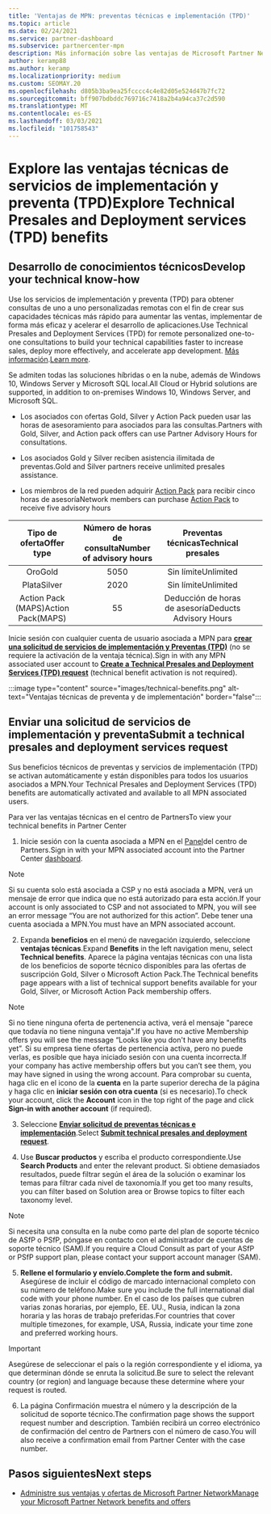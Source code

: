 ```yaml
---
title: 'Ventajas de MPN: preventas técnicas e implementación (TPD)'
ms.topic: article
ms.date: 02/24/2021
ms.service: partner-dashboard
ms.subservice: partnercenter-mpn
description: Más información sobre las ventajas de Microsoft Partner Network (MPN) para servicios técnicos de preventa y de implementación (TPD)
author: keramp88
ms.author: keramp
ms.localizationpriority: medium
ms.custom: SEOMAY.20
ms.openlocfilehash: d805b3ba9ea25fcccc4c4e82d05e524d47b7fc72
ms.sourcegitcommit: bff907bdbddc769716c7418a2b4a94ca37c2d590
ms.translationtype: MT
ms.contentlocale: es-ES
ms.lasthandoff: 03/03/2021
ms.locfileid: "101758543"
---
```

# <a name="explore-technical-presales-and-deployment-services-tpd-benefits"></a><span data-ttu-id="efad8-103">Explore las ventajas técnicas de servicios de implementación y preventa (TPD)</span><span class="sxs-lookup"><span data-stu-id="efad8-103">Explore Technical Presales and Deployment services (TPD) benefits</span></span>

## <a name="develop-your-technical-know-how"></a><span data-ttu-id="efad8-104">Desarrollo de conocimientos técnicos</span><span class="sxs-lookup"><span data-stu-id="efad8-104">Develop your technical know-how</span></span>

<span data-ttu-id="efad8-105">Use los servicios de implementación y preventa (TPD) para obtener consultas de uno a uno personalizadas remotas con el fin de crear sus capacidades técnicas más rápido para aumentar las ventas, implementar de forma más eficaz y acelerar el desarrollo de aplicaciones.</span><span class="sxs-lookup"><span data-stu-id="efad8-105">Use Technical Presales and Deployment Services (TPD) for remote personalized one-to-one consultations to build your technical capabilities faster to increase sales, deploy more effectively, and accelerate app development.</span></span> <span data-ttu-id="efad8-106">[Más información](https://aka.ms/TPD).</span><span class="sxs-lookup"><span data-stu-id="efad8-106">[Learn more](https://aka.ms/TPD).</span></span>

<span data-ttu-id="efad8-107">Se admiten todas las soluciones híbridas o en la nube, además de Windows 10, Windows Server y Microsoft SQL local.</span><span class="sxs-lookup"><span data-stu-id="efad8-107">All Cloud or Hybrid solutions are supported, in addition to on-premises Windows 10, Windows Server, and Microsoft SQL.</span></span> 

-   <span data-ttu-id="efad8-108">Los asociados con ofertas Gold, Silver y Action Pack pueden usar las horas de asesoramiento para asociados para las consultas.</span><span class="sxs-lookup"><span data-stu-id="efad8-108">Partners with Gold, Silver, and Action pack offers can use Partner Advisory Hours for consultations.</span></span> 

-   <span data-ttu-id="efad8-109">Los asociados Gold y Silver reciben asistencia ilimitada de preventas.</span><span class="sxs-lookup"><span data-stu-id="efad8-109">Gold and Silver partners receive unlimited presales assistance.</span></span> 

-   <span data-ttu-id="efad8-110">Los miembros de la red pueden adquirir [Action Pack](https://partner.microsoft.com/membership/action-pack) para recibir cinco horas de asesoría</span><span class="sxs-lookup"><span data-stu-id="efad8-110">Network members can  purchase [Action Pack](https://partner.microsoft.com/membership/action-pack) to receive five advisory hours</span></span>  


|     <span data-ttu-id="efad8-111">Tipo de oferta</span><span class="sxs-lookup"><span data-stu-id="efad8-111">Offer type</span></span>    | <span data-ttu-id="efad8-112">Número de horas de consulta</span><span class="sxs-lookup"><span data-stu-id="efad8-112">Number of advisory hours</span></span> |   <span data-ttu-id="efad8-113">Preventas técnicas</span><span class="sxs-lookup"><span data-stu-id="efad8-113">Technical presales</span></span>   |   |   |
|:-----------------:|:------------------------:|:----------------------:|:-:|:-:|
|        <span data-ttu-id="efad8-114">Oro</span><span class="sxs-lookup"><span data-stu-id="efad8-114">Gold</span></span>       |            <span data-ttu-id="efad8-115">50</span><span class="sxs-lookup"><span data-stu-id="efad8-115">50</span></span>            |        <span data-ttu-id="efad8-116">Sin límite</span><span class="sxs-lookup"><span data-stu-id="efad8-116">Unlimited</span></span>       |   |   |
|       <span data-ttu-id="efad8-117">Plata</span><span class="sxs-lookup"><span data-stu-id="efad8-117">Silver</span></span>      |            <span data-ttu-id="efad8-118">20</span><span class="sxs-lookup"><span data-stu-id="efad8-118">20</span></span>            |        <span data-ttu-id="efad8-119">Sin límite</span><span class="sxs-lookup"><span data-stu-id="efad8-119">Unlimited</span></span>       |   |   |
| <span data-ttu-id="efad8-120">Action Pack (MAPS)</span><span class="sxs-lookup"><span data-stu-id="efad8-120">Action Pack(MAPS)</span></span> |             <span data-ttu-id="efad8-121">5</span><span class="sxs-lookup"><span data-stu-id="efad8-121">5</span></span>            | <span data-ttu-id="efad8-122">Deducción de horas de asesoría</span><span class="sxs-lookup"><span data-stu-id="efad8-122">Deducts Advisory Hours</span></span> |   |   |

<span data-ttu-id="efad8-123">Inicie sesión con cualquier cuenta de usuario asociada a MPN para **[crear una solicitud de servicios de implementación y Preventas (TPD)](https://partner.microsoft.com/dashboard/mpn/membership/benefits/technical/createadvisoryhours-servicerequest)** (no se requiere la activación de la ventaja técnica).</span><span class="sxs-lookup"><span data-stu-id="efad8-123">Sign in with any MPN associated user account to **[Create a Technical Presales and Deployment Services (TPD) request](https://partner.microsoft.com/dashboard/mpn/membership/benefits/technical/createadvisoryhours-servicerequest)** (technical benefit activation is not required).</span></span>

  :::image type="content" source="images/technical-benefits.png" alt-text="Ventajas técnicas de preventa y de implementación" border="false":::

## <a name="submit-a-technical-presales-and-deployment-services-request"></a><span data-ttu-id="efad8-125">Enviar una solicitud de servicios de implementación y preventa</span><span class="sxs-lookup"><span data-stu-id="efad8-125">Submit a technical presales and deployment services request</span></span> 

<span data-ttu-id="efad8-126">Sus beneficios técnicos de preventas y servicios de implementación (TPD) se activan automáticamente y están disponibles para todos los usuarios asociados a MPN.</span><span class="sxs-lookup"><span data-stu-id="efad8-126">Your Technical Presales and Deployment Services (TPD) benefits are automatically activated and available to all MPN associated users.</span></span> 

<span data-ttu-id="efad8-127">Para ver las ventajas técnicas en el centro de Partners</span><span class="sxs-lookup"><span data-stu-id="efad8-127">To view your technical benefits in Partner Center</span></span>

1. <span data-ttu-id="efad8-128">Inicie sesión con la cuenta asociada a MPN en el [Panel](https://partner.microsoft.com/dashboard)del centro de Partners.</span><span class="sxs-lookup"><span data-stu-id="efad8-128">Sign in with your MPN associated account into the Partner Center [dashboard](https://partner.microsoft.com/dashboard).</span></span> 

>[!NOTE]
><span data-ttu-id="efad8-129">Si su cuenta solo está asociada a CSP y no está asociada a MPN, verá un mensaje de error que indica que no está autorizado para esta acción.</span><span class="sxs-lookup"><span data-stu-id="efad8-129">If your account is only associated to CSP and not associated to MPN, you will see an error message “You are not authorized for this action”.</span></span> <span data-ttu-id="efad8-130">Debe tener una cuenta asociada a MPN.</span><span class="sxs-lookup"><span data-stu-id="efad8-130">You must have an MPN associated account.</span></span>

2. <span data-ttu-id="efad8-131">Expanda **beneficios** en el menú de navegación izquierdo, seleccione **ventajas técnicas**.</span><span class="sxs-lookup"><span data-stu-id="efad8-131">Expand **Benefits** in the left navigation menu, select **Technical benefits**.</span></span> <span data-ttu-id="efad8-132">Aparece la página ventajas técnicas con una lista de los beneficios de soporte técnico disponibles para las ofertas de suscripción Gold, Silver o Microsoft Action Pack.</span><span class="sxs-lookup"><span data-stu-id="efad8-132">The Technical benefits page appears with a list of technical support benefits available for your Gold, Silver, or Microsoft Action Pack membership offers.</span></span> 

>[!NOTE]
><span data-ttu-id="efad8-133">Si no tiene ninguna oferta de pertenencia activa, verá el mensaje "parece que todavía no tiene ninguna ventaja".</span><span class="sxs-lookup"><span data-stu-id="efad8-133">If you have no active Membership offers you will see the message “Looks like you don't have any benefits yet”.</span></span> <span data-ttu-id="efad8-134">Si su empresa tiene ofertas de pertenencia activa, pero no puede verlas, es posible que haya iniciado sesión con una cuenta incorrecta.</span><span class="sxs-lookup"><span data-stu-id="efad8-134">If your company has active membership offers but you can’t see them, you may have signed in using the wrong account.</span></span> <span data-ttu-id="efad8-135">Para comprobar su cuenta, haga clic en el icono de la **cuenta** en la parte superior derecha de la página y haga clic en **iniciar sesión con otra cuenta** (si es necesario).</span><span class="sxs-lookup"><span data-stu-id="efad8-135">To check your account, click the **Account** icon in the top right of the page and click **Sign-in with another account** (if required).</span></span>

3. <span data-ttu-id="efad8-136">Seleccione **[Enviar solicitud de preventas técnicas e implementación](https://partner.microsoft.com/dashboard/mpn/membership/benefits/technical/createadvisoryhours-servicerequest)**.</span><span class="sxs-lookup"><span data-stu-id="efad8-136">Select **[Submit technical presales and deployment request](https://partner.microsoft.com/dashboard/mpn/membership/benefits/technical/createadvisoryhours-servicerequest)**.</span></span>

4. <span data-ttu-id="efad8-137">Use **Buscar productos** y escriba el producto correspondiente.</span><span class="sxs-lookup"><span data-stu-id="efad8-137">Use **Search Products** and enter the relevant product.</span></span> <span data-ttu-id="efad8-138">Si obtiene demasiados resultados, puede filtrar según el área de la solución o examinar los temas para filtrar cada nivel de taxonomía.</span><span class="sxs-lookup"><span data-stu-id="efad8-138">If you get too many results, you can filter based on Solution area or Browse topics to filter each taxonomy level.</span></span>

> [!NOTE]
> <span data-ttu-id="efad8-139">Si necesita una consulta en la nube como parte del plan de soporte técnico de ASfP o PSfP, póngase en contacto con el administrador de cuentas de soporte técnico (SAM).</span><span class="sxs-lookup"><span data-stu-id="efad8-139">If you require a Cloud Consult as part of your ASfP or PSfP support plan, please contact your support account manager (SAM).</span></span>

5. <span data-ttu-id="efad8-140">**Rellene el formulario y envíelo.**</span><span class="sxs-lookup"><span data-stu-id="efad8-140">**Complete the form and submit.**</span></span> <span data-ttu-id="efad8-141">Asegúrese de incluir el código de marcado internacional completo con su número de teléfono.</span><span class="sxs-lookup"><span data-stu-id="efad8-141">Make sure you include the full international dial code with your phone number.</span></span> <span data-ttu-id="efad8-142">En el caso de los países que cubren varias zonas horarias, por ejemplo, EE. UU., Rusia, indican la zona horaria y las horas de trabajo preferidas.</span><span class="sxs-lookup"><span data-stu-id="efad8-142">For countries that cover multiple timezones,  for example, USA, Russia, indicate your time zone and preferred working hours.</span></span>

> [!IMPORTANT]
> <span data-ttu-id="efad8-143">Asegúrese de seleccionar el país o la región correspondiente y el idioma, ya que determinan dónde se enruta la solicitud.</span><span class="sxs-lookup"><span data-stu-id="efad8-143">Be sure to select the relevant country (or region) and language because these determine where your request is routed.</span></span>

6. <span data-ttu-id="efad8-144">La página Confirmación muestra el número y la descripción de la solicitud de soporte técnico.</span><span class="sxs-lookup"><span data-stu-id="efad8-144">The confirmation page shows the support request number and description.</span></span> <span data-ttu-id="efad8-145">También recibirá un correo electrónico de confirmación del centro de Partners con el número de caso.</span><span class="sxs-lookup"><span data-stu-id="efad8-145">You will also receive a confirmation email from Partner Center with the case number.</span></span>



## <a name="next-steps"></a><span data-ttu-id="efad8-146">Pasos siguientes</span><span class="sxs-lookup"><span data-stu-id="efad8-146">Next steps</span></span>

- [<span data-ttu-id="efad8-147">Administre sus ventajas y ofertas de Microsoft Partner Network</span><span class="sxs-lookup"><span data-stu-id="efad8-147">Manage your Microsoft Partner Network benefits and offers</span></span>](manage-your-partner-network-benefits.md)

